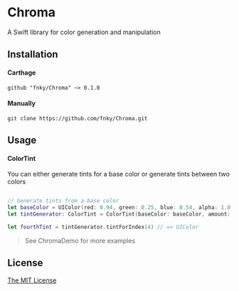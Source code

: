 Chroma
======

A Swift library for color generation and manipulation

## Installation

#### Carthage

```
github "fnky/Chroma" ~> 0.1.0
```

#### Manually

```
git clone https://github.com/fnky/Chroma.git
```

## Usage

#### ColorTint

You can either generate tints for a base color or generate tints between
two colors

```swift

// Generate tints from a base color
let baseColor = UIColor(red: 0.94, green: 0.25, blue: 0.54, alpha: 1.0)
let tintGenerator: ColorTint = ColorTint(baseColor: baseColor, amount: 20)

let fourthTint = tintGenerator.tintForIndex(4) // => UIColor

```

> See ChromaDemo for more examples

## License

[The MIT License](LICENSE)

